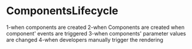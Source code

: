# ComponentsLifecycle
 1-when components are created
 2-when Components are created when component' events are triggered
 3-when components' parameter values are changed
 4-when developers manually trigger the rendering 

